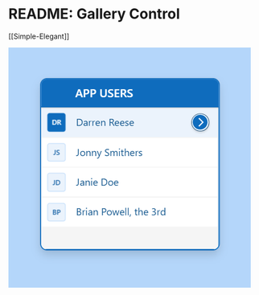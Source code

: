 # README: Gallery Control

[[Simple-Elegant]]





![Images/gallery-elegant.png](Images/gallery-elegant.png)

